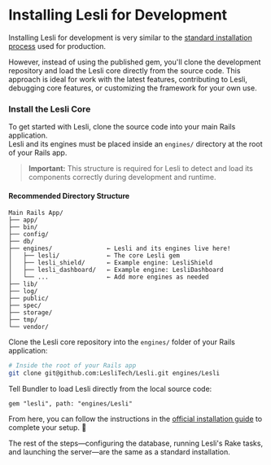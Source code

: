 # Installing Lesli for Development

Installing Lesli for development is very similar to the [standard installation process](https://www.lesli.dev/engines/lesli/getting-started/installation/) used for production.

However, instead of using the published gem, you'll clone the development repository and load the Lesli core directly from the source code. This approach is ideal for work with the latest features, contributing to Lesli, debugging core features, or customizing the framework for your own use.


### Install the Lesli Core

To get started with Lesli, clone the source code into your main Rails application.  
Lesli and its engines must be placed inside an `engines/` directory at the root of your Rails app.

> **Important:** This structure is required for Lesli to detect and load its components correctly during development and runtime.


#### Recommended Directory Structure

```text
Main Rails App/  
├── app/  
├── bin/  
├── config/  
├── db/  
├── engines/               ← Lesli and its engines live here!
│   ├── lesli/             ← The core Lesli gem
│   ├── lesli_shield/      ← Example engine: LesliShield
│   ├── lesli_dashboard/   ← Example engine: LesliDashboard
│   └── ...                ← Add more engines as needed
├── lib/  
├── log/  
├── public/  
├── spec/  
├── storage/  
├── tmp/  
└── vendor/
```

Clone the Lesli core repository into the `engines/` folder of your Rails application:

```bash
# Inside the root of your Rails app
git clone git@github.com:LesliTech/Lesli.git engines/Lesli
```

Tell Bundler to load Lesli directly from the local source code:

```shell
gem "lesli", path: "engines/Lesli"
```


From here, you can follow the instructions in the [official installation guide](https://www.lesli.dev/engines/lesli/getting-started/installation/) to complete your setup. 🙂

The rest of the steps—configuring the database, running Lesli's Rake tasks, and launching the server—are the same as a standard installation.
